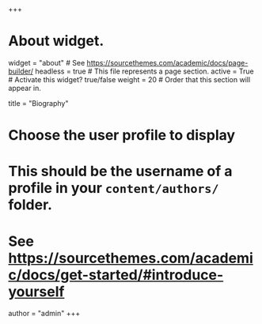 +++
# About widget.
widget = "about"  # See https://sourcethemes.com/academic/docs/page-builder/
headless = true  # This file represents a page section.
active = True  # Activate this widget? true/false
weight = 20  # Order that this section will appear in.

title = "Biography"

# Choose the user profile to display
# This should be the username of a profile in your `content/authors/` folder.
# See https://sourcethemes.com/academic/docs/get-started/#introduce-yourself
author = "admin"
+++
